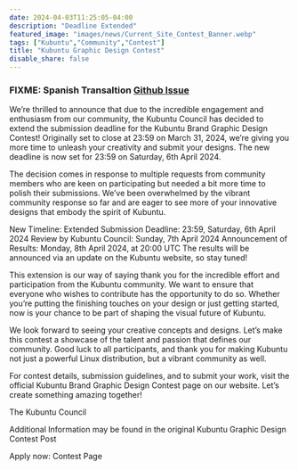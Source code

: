 ```yaml
---
date: 2024-04-03T11:25:05-04:00
description: "Deadline Extended"
featured_image: "images/news/Current_Site_Contest_Banner.webp"
tags: ["Kubuntu","Community","Contest"]
title: "Kubuntu Graphic Design Contest"
disable_share: false
---
```


### FIXME: Spanish Transaltion [Github Issue](/link)

We’re thrilled to announce that due to the incredible engagement and enthusiasm from our community, the Kubuntu Council has decided to extend the submission deadline for the Kubuntu Brand Graphic Design Contest! Originally set to close at 23:59 on March 31, 2024, we’re giving you more time to unleash your creativity and submit your designs. The new deadline is now set for 23:59 on Saturday, 6th April 2024.

The decision comes in response to multiple requests from community members who are keen on participating but needed a bit more time to polish their submissions. We’ve been overwhelmed by the vibrant community response so far and are eager to see more of your innovative designs that embody the spirit of Kubuntu.

New Timeline:
Extended Submission Deadline: 23:59, Saturday, 6th April 2024
Review by Kubuntu Council: Sunday, 7th April 2024
Announcement of Results: Monday, 8th April 2024, at 20:00 UTC
The results will be announced via an update on the Kubuntu website, so stay tuned!

This extension is our way of saying thank you for the incredible effort and participation from the Kubuntu community. We want to ensure that everyone who wishes to contribute has the opportunity to do so. Whether you’re putting the finishing touches on your design or just getting started, now is your chance to be part of shaping the visual future of Kubuntu.

We look forward to seeing your creative concepts and designs. Let’s make this contest a showcase of the talent and passion that defines our community. Good luck to all participants, and thank you for making Kubuntu not just a powerful Linux distribution, but a vibrant community as well.

For contest details, submission guidelines, and to submit your work, visit the official Kubuntu Brand Graphic Design Contest page on our website. Let’s create something amazing together!

The Kubuntu Council

Additional Information may be found in the original Kubuntu Graphic Design Contest Post

Apply now: Contest Page